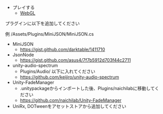 * プレイする
   * [WebGL](https://junnetworks.github.io/BrailleBeatWebGL/)

プラグインに以下を追加してください  

例 /Assets/Plugins/MiniJSON/MiniJSON.cs

* MiniJSON  
    * https://gist.github.com/darktable/1411710  
* JsonNode  
    * https://gist.github.com/asus4/7f7b5912d703f44c2711  
* unity-audio-spectrum
    * Plugins/Audio/ 以下に入れてください
    * https://github.com/keijiro/unity-audio-spectrum
* Unity-FadeManager 
  * .unitypackageからインポートした後、Plugins/naichilabに移動してください
  * https://github.com/naichilab/Unity-FadeManager
* UniRx, DOTweenをアセットストアから追加してください  
